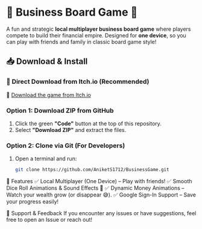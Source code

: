 # 🏢 Business Board Game 🎲  

A fun and strategic **local multiplayer business board game** where players compete to build their financial empire. Designed for **one device**, so you can play with friends and family in classic board game style!  

## 📥 Download & Install  

### **🔗 Direct Download from Itch.io (Recommended)**  
🚀 [Download the game from Itch.io]([https://aniket17.itch.io/business-game](https://1drv.ms/u/c/4e46ae5a28a8b6c9/EeC9mQk6j4tEmMhoL_Jm_jgBt3Q74ZgJ2kVT0_J7ASh3xA?e=koRlzA))  

### **Option 1: Download ZIP from GitHub**  
1. Click the green **"Code"** button at the top of this repository.  
2. Select **"Download ZIP"** and extract the files.

### **Option 2: Clone via Git (For Developers)**  
1. Open a terminal and run:  
   ```bash
   git clone https://github.com/AniketS1712/BusinessGame.git


📌 Features
✅ Local Multiplayer (One Device) – Play with friends!
✅ Smooth Dice Roll Animations & Sound Effects 🎲
✅ Dynamic Money Animations – Watch your wealth grow (or disappear 😅).
✅ Google Sign-In Support – Save your progress easily!

🚀 Support & Feedback
If you encounter any issues or have suggestions, feel free to open an Issue or reach out!

